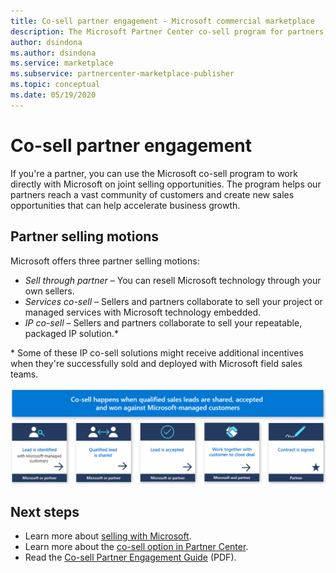 ```yaml
---
title: Co-sell partner engagement - Microsoft commercial marketplace
description: The Microsoft Partner Center co-sell program for partners can help you reach a vast customer base and generate new sales.
author: dsindona 
ms.author: dsindona
ms.service: marketplace 
ms.subservice: partnercenter-marketplace-publisher
ms.topic: conceptual
ms.date: 05/19/2020
---
```


# Co-sell partner engagement

If you're a partner, you can use the Microsoft co-sell program to work directly with Microsoft on joint selling opportunities. The program helps our partners reach a vast community of customers and create new sales opportunities that can help accelerate business growth.

## Partner selling motions

Microsoft offers three partner selling motions:

* *Sell through partner* – You can resell Microsoft technology through your own sellers.
* *Services co-sell* – Sellers and partners collaborate to sell your project or managed services with Microsoft technology embedded.
* *IP co-sell* – Sellers and partners collaborate to sell your repeatable, packaged IP solution.*

\* Some of these IP co-sell solutions might receive additional incentives when they're successfully sold and deployed with Microsoft field sales teams.

![Diagram showing how co-sell happens when sales leads are shared, accepted, and won against Microsoft-managed customers.](./media/marketplace-publishers-guide/marketplace-co-sell.png)

## Next steps

* Learn more about [selling with Microsoft](https://partner.microsoft.com/membership/sell-with-microsoft).
* Learn more about the [co-sell option in Partner Center](./partner-center-portal/commercial-marketplace-co-sell.md).
* Read the [Co-sell Partner Engagement Guide](https://aka.ms/Co-sellPartnerengagementguidepartnerlink) (PDF).
